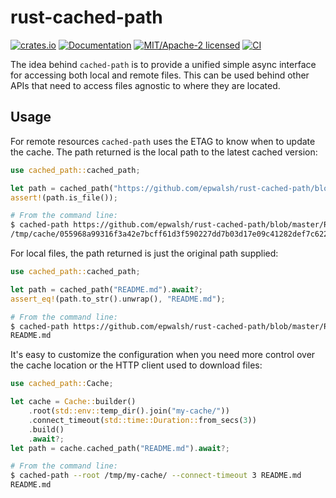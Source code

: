# rust-cached-path

[![crates.io](https://img.shields.io/crates/v/cached-path.svg)](https://crates.io/crates/cached-path)
[![Documentation](https://docs.rs/cached-path/badge.svg)](https://docs.rs/cached-path)
[![MIT/Apache-2 licensed](https://img.shields.io/crates/l/cached-path.svg)](./LICENSE)
[![CI](https://github.com/epwalsh/rust-cached-path/workflows/CI/badge.svg)](https://github.com/epwalsh/rust-cached-path/actions?query=workflow%3ACI)

The idea behind `cached-path` is to provide a unified simple async interface for
accessing both local and remote files. This can be used behind other APIs that need
to access files agnostic to where they are located.

## Usage

For remote resources `cached-path` uses the ETAG to know when to update the cache.
The path returned is the local path to the latest cached version:

```rust
use cached_path::cached_path;

let path = cached_path("https://github.com/epwalsh/rust-cached-path/blob/master/README.md").await?;
assert!(path.is_file());
```

```bash
# From the command line:
$ cached-path https://github.com/epwalsh/rust-cached-path/blob/master/README.md
/tmp/cache/055968a99316f3a42e7bcff61d3f590227dd7b03d17e09c41282def7c622ba0f.efa33e7f611ef2d163fea874ce614bb6fa5ab2a9d39d5047425e39ebe59fe782
```

For local files, the path returned is just the original path supplied:

```rust
use cached_path::cached_path;

let path = cached_path("README.md").await?;
assert_eq!(path.to_str().unwrap(), "README.md");
```

```bash
# From the command line:
$ cached-path https://github.com/epwalsh/rust-cached-path/blob/master/README.md
README.md
```

It's easy to customize the configuration when you need more control over the cache
location or the HTTP client used to download files:

```rust
use cached_path::Cache;

let cache = Cache::builder()
    .root(std::env::temp_dir().join("my-cache/"))
    .connect_timeout(std::time::Duration::from_secs(3))
    .build()
    .await?;
let path = cache.cached_path("README.md").await?;
```

```bash
# From the command line:
$ cached-path --root /tmp/my-cache/ --connect-timeout 3 README.md
README.md
```

